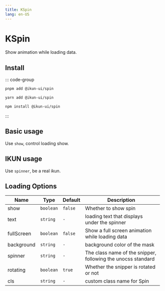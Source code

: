 ```yaml
---
title: KSpin
lang: en-US
---
```


# KSpin

Show animation while loading data.

## Install

::: code-group

```bash [pnpm]
pnpm add @ikun-ui/spin
```

```bash [yarn]
yarn add @ikun-ui/spin
```

```bash [npm]
npm install @ikun-ui/spin
```

:::

## Basic usage

Use `show`, control loading show.

<demo src="../../../../example/spin/basic.svelte"  github='https://github.com/ikun-svelte/ikun-ui/tree/main/components/Spin'></demo>

## IKUN usage

Use `spinner`, be a real ikun.

<demo src="../../../../example/spin/ikun.svelte"  github='https://github.com/ikun-svelte/ikun-ui/tree/main/components/Spin'></demo>

## Loading Options

| Name       | Type      | Default | Description                                                  |
| ---------- | --------- | ------- | ------------------------------------------------------------ |
| show       | `boolean` | `false` | Whether to show spin                                      |
| text       | `string`  | `-`     | loading text that displays under the spinner                 |
| fullScreen | `boolean` | `false` | Show a full screen animation while loading data              |
| background | `string`  | `-`     | background color of the mask                                 |
| spinner    | `string`  | `-`     | The class name of the snipper, following the unocss standard |
| rotating   | `boolean` | `true`  | Whether the snipper is rotated or not                        |
| cls        | `string`  | `-`     | custom class name for Spin                                |
